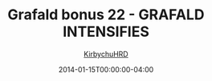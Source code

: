 ---
title: "Grafald bonus 22 - GRAFALD INTENSIFIES"
type: "image"
date: 2014-01-15T00:00:00-04:00
draft: false
categories:
- blog
- projects
- grafald
image_path: "../img/2014/bonus_22.gif"
alt_text: ""
author: "[KirbychuHRD](https://cohost.org/KirbychuHRD)"
---